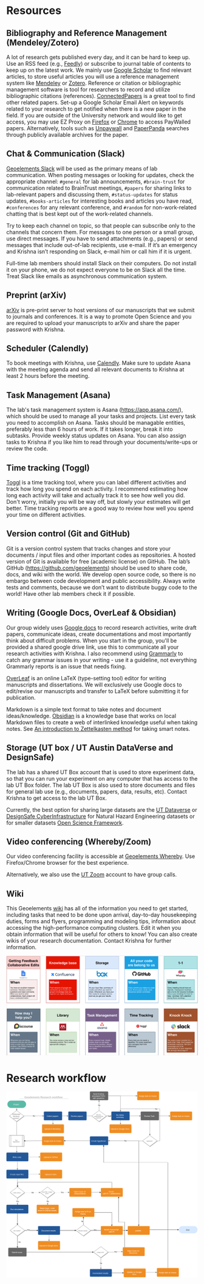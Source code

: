 # Resources

## Bibliography and Reference Management (Mendeley/Zotero)
A lot of research gets published every day, and it can be hard to keep up. Use an RSS feed (e.g., [Feedly](https://feedly.com/i/welcome)) or subscribe to journal table of contents to keep up on the latest work. We mainly use [Google Scholar](https://scholar.google.com/) to find relevant articles, to store useful articles you will use a reference management system like [Mendeley](https://www.mendeley.com/) or [Zotero](https://www.zotero.org/). 
Reference or citation or bibliographic management software is tool for researchers to record and utilize bibliographic citations (references). [ConnectedPapers](https://www.connectedpapers.com/) is a great tool to find other related papers. Set-up a Google Scholar Email Alert on keywords related to your research to get notified when there is a new paper in the field. If you are outside of the University network and would like to get access, you may use EZ Proxy on [Firefox](https://addons.mozilla.org/en-US/firefox/addon/ezproxy-redirect-foxified/) or [Chrome](https://chrome.google.com/webstore/detail/ezproxy-redirect/gfhnhcbpnnnlefhobdnmhenofhfnnfhi?hl=en) to access PayWalled papers. Alternatively, tools such as [Unpaywall](https://unpaywall.org/) and [PaperPanda](https://paperpanda.app/) searches through publicly available archives for the paper. 

## Chat & Communication (Slack)
[Geoelements Slack](https://geoelements.slack.com) will be used as the primary means of lab communication. When posting messages or looking for updates, check the appropriate channel: `#general` for lab announcements, `#brain-trust` for communication related to BrainTrust meetings, `#papers` for sharing links to lab-relevant papers and discussing them, `#status-updates` for status updates, `#books-articles` for interesting books and articles you have read, `#conferences` for any relevant conference, and `#random` for non-work-related chatting that is best kept out of the work-related channels.

Try to keep each channel on topic, so that people can subscribe only to the channels that concern them. For messages to one person or a small group, use direct messages. If you have to send attachments (e.g., papers) or send messages that include out-of-lab recipients, use e-mail. If it’s an emergency and Krishna isn’t responding on Slack, e-mail him or call him if it is urgent.

Full-time lab members should install Slack on their computers. Do not install it on your phone, we do not expect everyone to be on Slack all the time. Treat Slack like emails as asynchronous communication system.

## Preprint (arXiv)
[arXiv](https://arxiv.org/a/kumar_3.html) is pre-print server to host versions of our manuscripts that we submit to journals and conferences. It is a way to promote Open Science and you are required to upload your manuscripts to arXiv and share the paper password with Krishna. 

## Scheduler (Calendly)
To book meetings with Krishna, use [Calendly](https://calendly.com/krishnakut/30min?). Make sure to update Asana with the meeting agenda and send all relevant documents to Krishna at least 2 hours before the meeting. 

## Task Management (Asana)
The lab's task management system is Asana (https://app.asana.com/), which should be used to manage all your tasks and projects. List every task you need to accomplish on Asana. Tasks should be managable entities, preferably less than 6 hours of work. If it takes longer, break it into subtasks. Provide weekly status updates on Asana. You can also assign tasks to Krishna if you like him to read through your documents/write-ups or review the code. 

## Time tracking (Toggl)
[Toggl](https://track.toggl.com/) is a time tracking tool, where you can label different activities and track how long you spend on each activity. I recommend estimating how long each activity will take and actually track it to see how well you did. Don't worry, initially you will be way off, but slowly your estimates will get better. Time tracking reports are a good way to review how well you spend your time on different activities. 

## Version control (Git and GitHub)
Git is a version control system that tracks changes and store your documents / input files and other important codes as repositories. A hosted version of Git is available for free (academic license) on GitHub.
The lab’s GitHub (https://github.com/geoelements) should be used to share code, docs, and wiki with the world. We develop open source code, so there is no embargo between code development and public accessibility. Always write tests and comments, because we don’t want to distribute buggy code to the world! Have other lab members check it if possible.

## Writing (Google Docs, OverLeaf & Obsidian)
Our group widely uses [Google docs](https://docs.google.com/) to record research activities, write draft papers, communicate ideas, create documentations and most importantly think about difficult problems. When you start in the group, you'll be provided a shared google drive link, use this to communicate all your research activities with Krishna. I also recommend using [Grammarly](https://www.grammarly.com/) to catch any grammar issues in your writing - use it a guideline, not everything Grammarly reports is an issue that needs fixing.

[OverLeaf](https://overleaf.com) is an online LaTeX (type-setting tool) editor for writing manuscripts and dissertations. We will exclusively use Google docs to edit/revise our manuscripts and transfer to LaTeX before submitting it for publication.

Markdown is a simple text format to take notes and document ideas/knowledge. [Obsidian](https://obsidian.md) is a knowledge base that works on local Markdown files to create a web of interlinked knowledge useful when taking notes. See [An introduction to Zettelkasten method](https://zettelkasten.de/introduction/) for taking smart notes.


## Storage (UT box / UT Austin DataVerse and DesignSafe)
The lab has a shared UT Box account that is used to store experiment data, so that you can run your experiment on any computer that has access to the lab UT Box folder. The lab UT Box is also used to store documents and files for general lab use (e.g., documents, papers, data, results, etc). Contact Krishna to get access to the lab UT Box.

Currently, the best option for sharing large datasets are the [UT Dataverse](https://dataverse.tdl.org/dataverse/utexas) or [DesignSafe CyberInfrastructure](https://designsafe-ci.org) for Natural Hazard Engineering datasets or for smaller datasets [Open Science Framework](https://osf.io). 

## Video conferencing (Whereby/Zoom)
Our video conferencing facility is accessible at [Geoelements Whereby](https://geoelements.whereby.com/meet). Use Firefox/Chrome browser for the best experience. 

Alternatively, we also use the [UT Zoom](https://utexas.zoom.us) account to have group calls. 

## Wiki
This Geoelements [wiki](https://github.com/geoelements/wiki) has all of the information you need to get started, including tasks that need to be done upon arrival, day-to-day housekeeping duties, forms and flyers, programming and modeling tips, information about accessing the high-performance computing clusters. Edit it when you obtain information that will be useful for others to know! You can also create wikis of your research documentation. Contact Krishna for further information.

![Resources](img/tools.png)

# Research workflow
![Research workflow](img/research-workflow.png ':size=780')
